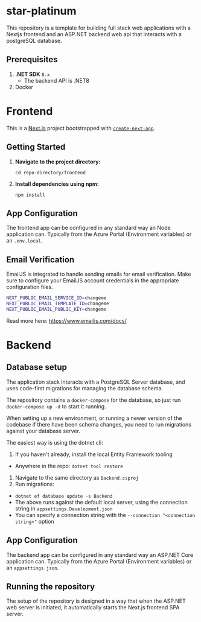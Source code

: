 # star-platinum

This repository is a template for building full stack web applications with a Nextjs frontend and an ASP.NET backend web api that interacts with a postgreSQL database.

## Prerequisites

1. **.NET SDK** `8.x`
   - The backend API is .NET8
2. Docker

# Frontend

This is a [Next.js](https://nextjs.org/) project bootstrapped with [`create-next-app`](https://github.com/vercel/next.js/tree/canary/packages/create-next-app).

## Getting Started

1. **Navigate to the project directory:**

   `cd repo-directory/frontend`

2. **Install dependencies using npm:**

   `npm install`

## App Configuration

The frontend app can be configured in any standard way an Node application can. Typically from the Azure Portal (Environment variables) or an `.env.local`.

## Email Verification

EmailJS is integrated to handle sending emails for email verification. Make sure to configure your EmailJS account credentials in the appropriate configuration files.

```bash
NEXT_PUBLIC_EMAIL_SERVICE_ID=changeme
NEXT_PUBLIC_EMAIL_TEMPLATE_ID=changeme
NEXT_PUBLIC_EMAIL_PUBLIC_KEY=changeme
```
Read more here: https://www.emailjs.com/docs/

# Backend

## Database setup

The application stack interacts with a PostgreSQL Server database, and uses code-first migrations for managing the database schema.

The repository contains a `docker-compose` for the database, so just run `docker-compose up -d` to start it running.

When setting up a new environment, or running a newer version of the codebase if there have been schema changes, you need to run migrations against your database server.

The easiest way is using the dotnet cli:

1. If you haven't already, install the local Entity Framework tooling

- Anywhere in the repo: `dotnet tool restore`

1. Navigate to the same directory as `Backend.csproj`
1. Run migrations:

- `dotnet ef database update -s Backend`
- The above runs against the default local server, using the connection string in `appsettings.Development.json`
- You can specify a connection string with the `--connection "<connection string>"` option

## App Configuration

The backend app can be configured in any standard way an ASP.NET Core application can. Typically from the Azure Portal (Environment variables) or an `appsettings.json`.

## Running the repository

The setup of the repository is designed in a way that when the ASP.NET web server is initiated, it automatically starts the Next.js frontend SPA server.